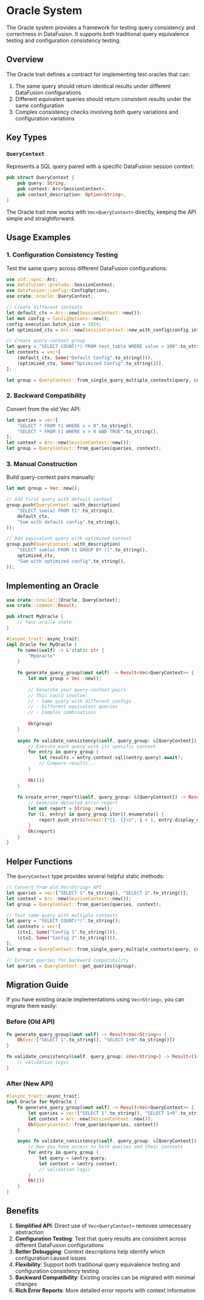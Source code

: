 # Oracle System

The Oracle system provides a framework for testing query consistency and correctness in DataFusion. It supports both traditional query equivalence testing and configuration consistency testing.

## Overview

The Oracle trait defines a contract for implementing test oracles that can:

1. The same query should return identical results under different DataFusion configurations
2. Different equivalent queries should return consistent results under the same configuration
3. Complex consistency checks involving both query variations and configuration variations

## Key Types

### `QueryContext`

Represents a SQL query paired with a specific DataFusion session context:

```rust
pub struct QueryContext {
    pub query: String,
    pub context: Arc<SessionContext>,
    pub context_description: Option<String>,
}
```

The Oracle trait now works with `Vec<QueryContext>` directly, keeping the API simple and straightforward.

## Usage Examples

### 1. Configuration Consistency Testing

Test the same query across different DataFusion configurations:

```rust
use std::sync::Arc;
use datafusion::prelude::SessionContext;
use datafusion::config::ConfigOptions;
use crate::oracle::QueryContext;

// Create different contexts
let default_ctx = Arc::new(SessionContext::new());
let mut config = ConfigOptions::new();
config.execution.batch_size = 1024;
let optimized_ctx = Arc::new(SessionContext::new_with_config(config.into()));

// Create query-context group
let query = "SELECT COUNT(*) FROM test_table WHERE value > 100".to_string();
let contexts = vec![
    (default_ctx, Some("Default Config".to_string())),
    (optimized_ctx, Some("Optimized Config".to_string())),
];

let group = QueryContext::from_single_query_multiple_contexts(query, contexts);
```

### 2. Backward Compatibility

Convert from the old Vec<String> API:

```rust
let queries = vec![
    "SELECT * FROM t1 WHERE x > 0".to_string(),
    "SELECT * FROM t1 WHERE x > 0 AND TRUE".to_string(),
];
let context = Arc::new(SessionContext::new());
let group = QueryContext::from_queries(queries, context);
```

### 3. Manual Construction

Build query-context pairs manually:

```rust
let mut group = Vec::new();

// Add first query with default context
group.push(QueryContext::with_description(
    "SELECT sum(a) FROM t1".to_string(),
    default_ctx,
    "Sum with default config".to_string(),
));

// Add equivalent query with optimized context
group.push(QueryContext::with_description(
    "SELECT sum(a) FROM t1 GROUP BY ()".to_string(),
    optimized_ctx,
    "Sum with optimized config".to_string(),
));
```

## Implementing an Oracle

```rust
use crate::oracle::{Oracle, QueryContext};
use crate::common::Result;

pub struct MyOracle {
    // Your oracle state
}

#[async_trait::async_trait]
impl Oracle for MyOracle {
    fn name(&self) -> &'static str {
        "MyOracle"
    }
    
    fn generate_query_group(&mut self) -> Result<Vec<QueryContext>> {
        let mut group = Vec::new();
        
        // Generate your query-context pairs
        // This could involve:
        // - Same query with different configs
        // - Different equivalent queries
        // - Complex combinations
        
        Ok(group)
    }
    
    async fn validate_consistency(&self, query_group: &[QueryContext]) -> Result<()> {
        // Execute each query with its specific context
        for entry in query_group {
            let results = entry.context.sql(&entry.query).await?;
            // Compare results...
        }
        
        Ok(())
    }
    
    fn create_error_report(&self, query_group: &[QueryContext]) -> Result<String> {
        // Generate detailed error report
        let mut report = String::new();
        for (i, entry) in query_group.iter().enumerate() {
            report.push_str(&format!("{}. {}\n", i + 1, entry.display_description()));
        }
        Ok(report)
    }
}
```

## Helper Functions

The `QueryContext` type provides several helpful static methods:

```rust
// Convert from old Vec<String> API
let queries = vec!["SELECT 1".to_string(), "SELECT 2".to_string()];
let context = Arc::new(SessionContext::new());
let group = QueryContext::from_queries(queries, context);

// Test same query with multiple contexts
let query = "SELECT COUNT(*)".to_string();
let contexts = vec![
    (ctx1, Some("Config 1".to_string())),
    (ctx2, Some("Config 2".to_string())),
];
let group = QueryContext::from_single_query_multiple_contexts(query, contexts);

// Extract queries for backward compatibility
let queries = QueryContext::get_queries(&group);
```

## Migration Guide

If you have existing oracle implementations using `Vec<String>`, you can migrate them easily:

### Before (Old API)
```rust
fn generate_query_group(&mut self) -> Result<Vec<String>> {
    Ok(vec!["SELECT 1".to_string(), "SELECT 1+0".to_string()])
}

fn validate_consistency(&self, query_group: &Vec<String>) -> Result<()> {
    // validation logic
}
```

### After (New API)
```rust
#[async_trait::async_trait]
impl Oracle for MyOracle {
    fn generate_query_group(&mut self) -> Result<Vec<QueryContext>> {
        let queries = vec!["SELECT 1".to_string(), "SELECT 1+0".to_string()];
        let context = Arc::new(SessionContext::new());
        Ok(QueryContext::from_queries(queries, context))
    }

    async fn validate_consistency(&self, query_group: &[QueryContext]) -> Result<()> {
        // Now you have access to both queries and their contexts
        for entry in query_group {
            let query = &entry.query;
            let context = &entry.context;
            // validation logic
        }
        Ok(())
    }
}
```

## Benefits

1. **Simplified API**: Direct use of `Vec<QueryContext>` removes unnecessary abstraction
2. **Configuration Testing**: Test that query results are consistent across different DataFusion configurations
3. **Better Debugging**: Context descriptions help identify which configuration caused issues
4. **Flexibility**: Support both traditional query equivalence testing and configuration consistency testing
5. **Backward Compatibility**: Existing oracles can be migrated with minimal changes
6. **Rich Error Reports**: More detailed error reports with context information 